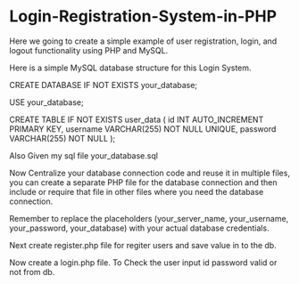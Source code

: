 # Login-Registration-System-in-PHP

Here we going to create a simple example of user registration, login, and logout functionality using PHP and MySQL. 

Here is a simple MySQL database structure for this Login System.

CREATE DATABASE IF NOT EXISTS your_database;

USE your_database;

CREATE TABLE IF NOT EXISTS user_data (
    id INT AUTO_INCREMENT PRIMARY KEY,
    username VARCHAR(255) NOT NULL UNIQUE,
    password VARCHAR(255) NOT NULL
);

Also Given my sql file your_database.sql

Now Centralize your database connection code and reuse it in multiple files, you can create a separate PHP file for the database connection and then include or require that file in other files where you need the database connection. 

Remember to replace the placeholders (your_server_name, your_username, your_password, your_database) with your actual database credentials. 

Next create register.php file for regiter users and save value in to the db.

Now create a login.php file. To Check the user input id password valid or not from db.
